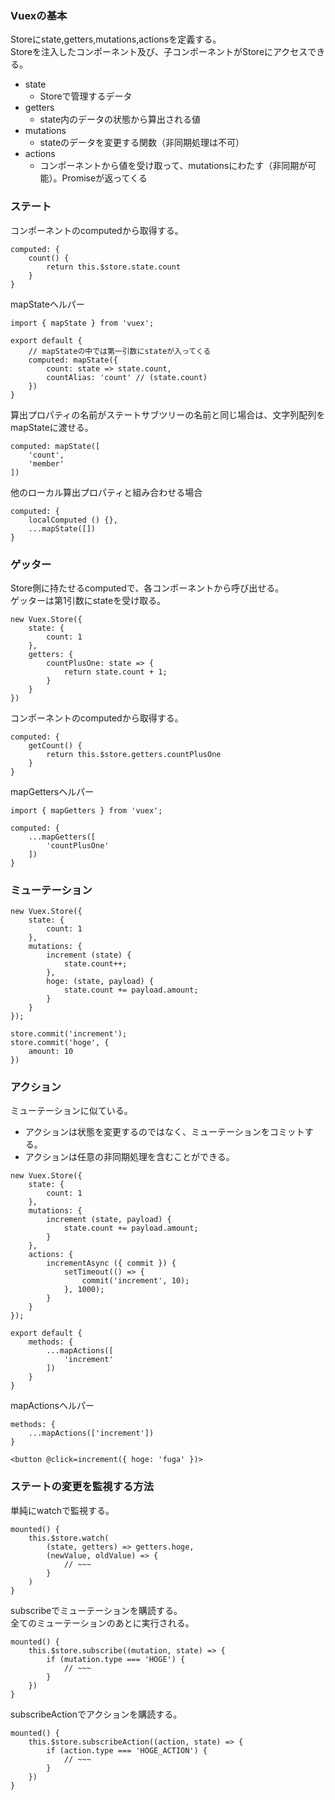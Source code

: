 ### Vuexの基本
Storeにstate,getters,mutations,actionsを定義する。  
Storeを注入したコンポーネント及び、子コンポーネントがStoreにアクセスできる。  

- state
	- Storeで管理するデータ
- getters
	- state内のデータの状態から算出される値
- mutations
	- stateのデータを変更する関数（非同期処理は不可）
- actions
	- コンポーネントから値を受け取って、mutationsにわたす（非同期が可能）。Promiseが返ってくる

### ステート
コンポーネントのcomputedから取得する。  
```
computed: {
	count() {
		return this.$store.state.count
	}
}
```
mapStateヘルパー  
```
import { mapState } from 'vuex';

export default {
	// mapStateの中では第一引数にstateが入ってくる
	computed: mapState({
		count: state => state.count,
		countAlias: 'count' // (state.count)
	})
}
```
算出プロパティの名前がステートサブツリーの名前と同じ場合は、文字列配列をmapStateに渡せる。  
```
computed: mapState([
	'count',
	'member'
])
```
他のローカル算出プロパティと組み合わせる場合  
```
computed: {
	localComputed () {},
	...mapState([])
}
```

### ゲッター
Store側に持たせるcomputedで、各コンポーネントから呼び出せる。  
ゲッターは第1引数にstateを受け取る。  
```
new Vuex.Store({
	state: {
		count: 1
	},
	getters: {
		countPlusOne: state => {
			return state.count + 1;
		}
	}
})
```
コンポーネントのcomputedから取得する。  
```
computed: {
	getCount() {
		return this.$store.getters.countPlusOne
	}
}
```
mapGettersヘルパー  
```
import { mapGetters } from 'vuex';

computed: {
	...mapGetters([
		'countPlusOne'
	])
}
```

### ミューテーション
```
new Vuex.Store({
	state: {
		count: 1
	},
	mutations: {
		increment (state) {
			state.count++;
		},
		hoge: (state, payload) {
			state.count += payload.amount;
		}
	}
});

store.commit('increment');
store.commit('hoge', {
	amount: 10
})
```

### アクション
ミューテーションに似ている。  
- アクションは状態を変更するのではなく、ミューテーションをコミットする。
- アクションは任意の非同期処理を含むことができる。

```
new Vuex.Store({
	state: {
		count: 1
	},
	mutations: {
		increment (state, payload) {
			state.count += payload.amount;
		}
	},
	actions: {
		incrementAsync ({ commit }) {
			setTimeout(() => {
				commit('increment', 10);
			}, 1000);
		}
	}
});

export default {
	methods: {
		...mapActions([
			'increment'
		])
	}
}
```
mapActionsヘルパー  
```
methods: {
	...mapActions(['increment'])
}

<button @click=increment({ hoge: 'fuga' })>
```

### ステートの変更を監視する方法
単純にwatchで監視する。  
```
mounted() {
	this.$store.watch(
		(state, getters) => getters.hoge,
		(newValue, oldValue) => {
			// ~~~ 
		}
	)
}
```

subscribeでミューテーションを購読する。  
全てのミューテーションのあとに実行される。  
```
mounted() {
	this.$store.subscribe((mutation, state) => {
		if (mutation.type === 'HOGE') {
			// ~~~
		}
	})
}
```

subscribeActionでアクションを購読する。  
```
mounted() {
	this.$store.subscribeAction((action, state) => {
		if (action.type === 'HOGE_ACTION') {
			// ~~~
		}
	})
}
```